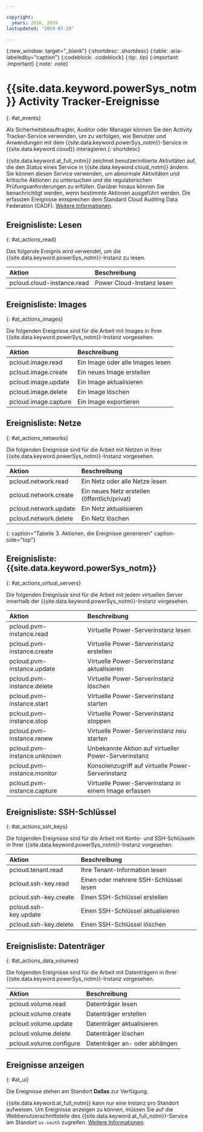 ```yaml
---

copyright:
  years: 2016, 2019
lastupdated: "2019-07-29"

---
```


{:new_window: target="_blank"}
{:shortdesc: .shortdesc}
{:table: .aria-labeledby="caption"}
{:codeblock: .codeblock}
{:tip: .tip}
{:important: .important}
{:note: .note}

# {{site.data.keyword.powerSys_notm}} Activity Tracker-Ereignisse
{: #at_events}

Als Sicherheitsbeauftragter, Auditor oder Manager können Sie den Activity Tracker-Service verwenden, um zu verfolgen, wie Benutzer und Anwendungen mit dem {{site.data.keyword.powerSys_notm}}-Service in {{site.data.keyword.cloud}} interagieren.{: shortdesc}

{{site.data.keyword.at_full_notm}} zeichnet benutzerinitiierte Aktivitäten auf, die den Status eines Service in {{site.data.keyword.cloud_notm}} ändern. Sie können diesen Service verwenden, um abnormale Aktivitäten und kritische Aktionen zu untersuchen und die regulatorischen Prüfungsanforderungen zu erfüllen. Darüber hinaus können Sie benachrichtigt werden, wenn bestimmte Aktionen ausgeführt werden. Die erfassten Ereignisse entsprechen dem Standard Cloud Auditing Data Federation (CADF). [Weitere Informationen](/docs/services/Activity-Tracker-with-LogDNA?topic=logdnaat-getting-started#getting-started).

## Ereignisliste: Lesen
{: #at_actions_read}

Das folgende Ereignis wird verwendet, um die {{site.data.keyword.powerSys_notm}}-Instanz zu lesen.

| Aktion                     | Beschreibung                    |
|:---------------------------|:--------------------------------|
| pcloud.cloud-instance.read | Power Cloud-Instanz lesen       |


## Ereignisliste: Images
{: #at_actions_images}

Die folgenden Ereignisse sind für die Arbeit mit Images in Ihrer {{site.data.keyword.powerSys_notm}}-Instanz vorgesehen. 

| Aktion                     | Beschreibung                    |
|:---------------------------|:--------------------------------|
| pcloud.image.read          | Ein Image oder alle Images lesen|
| pcloud.image.create        | Ein neues Image erstellen           |
| pcloud.image.update        | Ein Image aktualisieren             |
| pcloud.image.delete        | Ein Image löschen               |
| pcloud.image.capture       | Ein Image exportieren           |


## Ereignisliste: Netze
{: #at_actions_networks}

Die folgenden Ereignisse sind für die Arbeit mit Netzen in Ihrer {{site.data.keyword.powerSys_notm}}-Instanz vorgesehen.

| Aktion                     | Beschreibung                           |
|:---------------------------|:--------------------------------------|
| pcloud.network.read        | Ein Netz oder alle Netze lesen         |
| pcloud.network.create      | Ein neues Netz erstellen (öffentlich/privat)|
| pcloud.network.update      | Ein Netz aktualisieren                     |
| pcloud.network.delete      | Ein Netz löschen                           |
{: caption="Tabelle 3. Aktionen, die Ereignisse generieren" caption-side="top"}

## Ereignisliste: {{site.data.keyword.powerSys_notm}}
{: #at_actions_virtual_servers}

Die folgenden Ereignisse sind für die Arbeit mit jedem virtuellen Server innerhalb der {{site.data.keyword.powerSys_notm}}-Instanz vorgesehen. 

| Aktion                        | Beschreibung                                          |
|:------------------------------|:-------------------------------------|
| pcloud.pvm-instance.read      | Virtuelle Power-Serverinstanz lesen                   |
| pcloud.pvm-instance.create    | Virtuelle Power-Serverinstanz erstellen               |
| pcloud.pvm-instance.update    | Virtuelle Power-Serverinstanz aktualisieren           |
| pcloud.pvm-instance.delete    | Virtuelle Power-Serverinstanz löschen                 |
| pcloud.pvm-instance.start     | Virtuelle Power-Serverinstanz starten                 |
| pcloud.pvm-instance.stop      | Virtuelle Power-Serverinstanz stoppen                 |
| pcloud.pvm-instance.renew     | Virtuelle Power-Serverinstanz neu starten             |
| pcloud.pvm-instance.unknown   | Unbekannte Aktion auf virtueller Power-Serverinstanz  |
| pcloud.pvm-instance.monitor   | Konsolenzugriff auf virtuelle Power-Serverinstanz     |
| pcloud.pvm-instance.capture   | Virtuelle Power-Serverinstanz in einem Image erfassen |

## Ereignisliste: SSH-Schlüssel
{: #at_actions_ssh_keys}

Die folgenden Ereignisse sind für die Arbeit mit Konto- und SSH-Schlüsseln in Ihrer {{site.data.keyword.powerSys_notm}}-Instanz vorgesehen. 

| Aktion                   | Beschreibung                   |
|:-------------------------|:----------------------------|
| pcloud.tenant.read       | Ihre Tenant-Information lesen         |
| pcloud.ssh-key.read      | Einen oder mehrere SSH-Schlüssel lesen |
| pcloud.ssh-key.create    | Einen SSH-Schlüssel erstellen        |
| pcloud.ssh-key.update    | Einen SSH-Schlüssel aktualisieren    |
| pcloud.ssh-key.delete    | Einen SSH-Schlüssel löschen          |

## Ereignisliste: Datenträger
{: #at_actions_data_volumes}

Die folgenden Ereignisse sind für die Arbeit mit Datenträgern in Ihrer {{site.data.keyword.powerSys_notm}}-Instanz vorgesehen. 

| Aktion                   | Beschreibung                 |
|:-------------------------|:----------------------------|
| pcloud.volume.read       | Datenträger lesen            |
| pcloud.volume.create     | Datenträger erstellen        |
| pcloud.volume.update     | Datenträger aktualisieren    |
| pcloud.volume.delete     | Datenträger löschen          |
| pcloud.volume.configure  | Datenträger an- oder abhängen|

## Ereignisse anzeigen
{: #at_ui}

Die Ereignisse stehen am Standort **Dallas** zur Verfügung. 

{{site.data.keyword.at_full_notm}} kann nur eine Instanz pro Standort aufweisen. Um Ereignisse anzeigen zu können, müssen Sie auf die Webbenutzerschnittstelle des {{site.data.keyword.at_full_notm}}-Service am Standort `us-south` zugreifen. [Weitere Informationen](/docs/services/Activity-Tracker-with-LogDNA?topic=logdnaat-launch#launch_step2).
